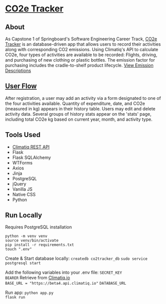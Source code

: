 # [CO2e Tracker](https://www.loom.com/share/9440010cd7054fb192ef53915f3718e2?sid=975a9f1b-d755-45d1-a5bb-ef42efa8ead4)

## About
As Capstone 1 of Springboard's Software Engineering Career Track, [CO2e Tracker](https://www.loom.com/share/9440010cd7054fb192ef53915f3718e2?sid=975a9f1b-d755-45d1-a5bb-ef42efa8ead4) is an database-driven app that allows users to record their activities along with corresponding CO2 emissions.
Using Climatiq's API to calculate CO2e, four types of activities are available to be recorded: Flights, driving, and purchasing of new clothing or plastic bottles. The emission factor for purchasing includes the cradle-to-shelf product lifecycle. [View Emission Descriptions](./proposal/emission_desc.png)

## [User Flow](./proposal/user_flow.png)
After registration, a user may add an activity via a form designated to one of the four activities available. Quantity of expenditure, date, and CO2e (measured in kg) appears in their history table. Users may edit and delete activity data. Several groups of history stats appear on the 'stats' page, including total CO2e kg based on current year, month, and activity type.

## Tools Used
- [Climatiq REST API](https://www.climatiq.io/)
- Flask
- Flask SQLAlchemy
- WTForms
- Axios
- Jinja
- PostgreSQL
- jQuery
- Vanilla JS
- Native CSS
- Python

## Run Locally
Requires PostgreSQL installation

`python -m venv venv`  
`source venv/bin/activate`  
`pip install -r requirements.txt`  
`touch ".env"`
  
Create & Start database locally:
`createdb co2tracker_db`
`sudo service postgresql start`

Add the following variables into your .env file:
`SECRET_KEY`  
`BEARER`  Retrieve from [Climatiq.io](https://www.climatiq.io/)  
`BASE_URL = "https://beta4.api.climatiq.io"`
`DATABASE_URL`

Run app:
`python app.py`  
`flask run`  




